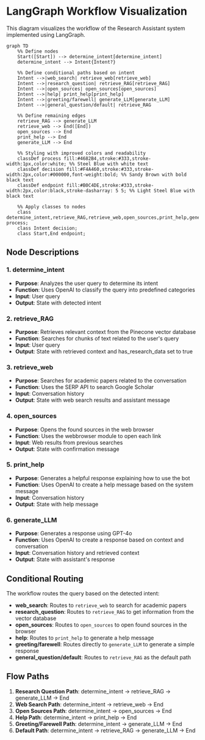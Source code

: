 # LangGraph Workflow Visualization

This diagram visualizes the workflow of the Research Assistant system implemented using LangGraph.

```mermaid
graph TD
    %% Define nodes
    Start([Start]) --> determine_intent[determine_intent]
    determine_intent --> Intent{Intent?}
    
    %% Define conditional paths based on intent
    Intent -->|web_search| retrieve_web[retrieve_web]
    Intent -->|research_question| retrieve_RAG[retrieve_RAG]
    Intent -->|open_sources| open_sources[open_sources]
    Intent -->|help| print_help[print_help]
    Intent -->|greeting/farewell| generate_LLM[generate_LLM]
    Intent -->|general_question/default| retrieve_RAG
    
    %% Define remaining edges
    retrieve_RAG --> generate_LLM
    retrieve_web --> End([End])
    open_sources --> End
    print_help --> End
    generate_LLM --> End
    
    %% Styling with improved colors and readability
    classDef process fill:#4682B4,stroke:#333,stroke-width:1px,color:white; %% Steel Blue with white text
    classDef decision fill:#F4A460,stroke:#333,stroke-width:2px,color:#000000,font-weight:bold; %% Sandy Brown with bold black text
    classDef endpoint fill:#B0C4DE,stroke:#333,stroke-width:2px,color:black,stroke-dasharray: 5 5; %% Light Steel Blue with black text
    
    %% Apply classes to nodes
    class determine_intent,retrieve_RAG,retrieve_web,open_sources,print_help,generate_LLM process;
    class Intent decision;
    class Start,End endpoint;
```

## Node Descriptions

### 1. determine_intent
- **Purpose**: Analyzes the user query to determine its intent
- **Function**: Uses OpenAI to classify the query into predefined categories
- **Input**: User query
- **Output**: State with detected intent

### 2. retrieve_RAG
- **Purpose**: Retrieves relevant context from the Pinecone vector database
- **Function**: Searches for chunks of text related to the user's query
- **Input**: User query
- **Output**: State with retrieved context and has_research_data set to true

### 3. retrieve_web
- **Purpose**: Searches for academic papers related to the conversation
- **Function**: Uses the SERP API to search Google Scholar
- **Input**: Conversation history
- **Output**: State with web search results and assistant message

### 4. open_sources
- **Purpose**: Opens the found sources in the web browser
- **Function**: Uses the webbrowser module to open each link
- **Input**: Web results from previous searches
- **Output**: State with confirmation message

### 5. print_help
- **Purpose**: Generates a helpful response explaining how to use the bot
- **Function**: Uses OpenAI to create a help message based on the system message
- **Input**: Conversation history
- **Output**: State with help message

### 6. generate_LLM
- **Purpose**: Generates a response using GPT-4o
- **Function**: Uses OpenAI to create a response based on context and conversation
- **Input**: Conversation history and retrieved context
- **Output**: State with assistant's response

## Conditional Routing

The workflow routes the query based on the detected intent:

- **web_search**: Routes to `retrieve_web` to search for academic papers
- **research_question**: Routes to `retrieve_RAG` to get information from the vector database
- **open_sources**: Routes to `open_sources` to open found sources in the browser
- **help**: Routes to `print_help` to generate a help message
- **greeting/farewell**: Routes directly to `generate_LLM` to generate a simple response
- **general_question/default**: Routes to `retrieve_RAG` as the default path

## Flow Paths

1. **Research Question Path**: determine_intent → retrieve_RAG → generate_LLM → End
2. **Web Search Path**: determine_intent → retrieve_web → End
3. **Open Sources Path**: determine_intent → open_sources → End
4. **Help Path**: determine_intent → print_help → End
5. **Greeting/Farewell Path**: determine_intent → generate_LLM → End
6. **Default Path**: determine_intent → retrieve_RAG → generate_LLM → End
